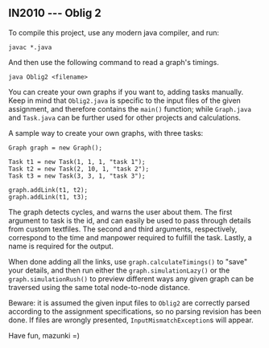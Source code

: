 ## IN2010 --- Oblig 2

To compile this project, use any modern java compiler, and run:
```
javac *.java
```

And then use the following command to read a graph's timings.
```
java Oblig2 <filename>
```

You can create your own graphs if you want to, adding tasks manually. Keep in mind that `Oblig2.java` is specific to the input files of the given assignment, and therefore contains the `main()` function; while `Graph.java` and `Task.java` can be further used for other projects and calculations.

A sample way to create your own graphs, with three tasks:
```
Graph graph = new Graph();

Task t1 = new Task(1, 1, 1, "task 1");
Task t2 = new Task(2, 10, 1, "task 2");
Task t3 = new Task(3, 3, 1, "task 3");

graph.addLink(t1, t2);
graph.addLink(t1, t3);
```

The graph detects cycles, and warns the user about them. The first argument to task is the id, and can easily be used to pass through details from custom textfiles. The second and third arguments, respectively, correspond to the time and manpower required to fulfill the task. Lastly, a name is required for the output.

When done adding all the links, use `graph.calculateTimings()` to "save" your details, and then run either the `graph.simulationLazy()` or the `graph.simulationRush()` to preview different ways any given graph can be traversed using the same total node-to-node distance. 

Beware: it is assumed the given input files to `Oblig2` are correctly parsed according to the assignment specifications, so no parsing revision has been done. If files are wrongly presented, `InputMismatchException`s will appear. 

Have fun, mazunki =)